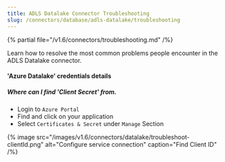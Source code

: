```yaml
---
title: ADLS Datalake Connector Troubleshooting
slug: /connectors/database/adls-datalake/troubleshooting
---
```


{% partial file="/v1.6/connectors/troubleshooting.md" /%}

Learn how to resolve the most common problems people encounter in the ADLS Datalake connector.

#### **'Azure Datalake'** credentials details

##### Where can I find 'Client Secret' from.

- Login to `Azure Portal`
- Find and click on your application 
- Select `Certificates & Secret` under `Manage` Section

{% image
src="/images/v1.6/connectors/datalake/troubleshoot-clientId.png"
alt="Configure service connection"
caption="Find Client ID" /%}


